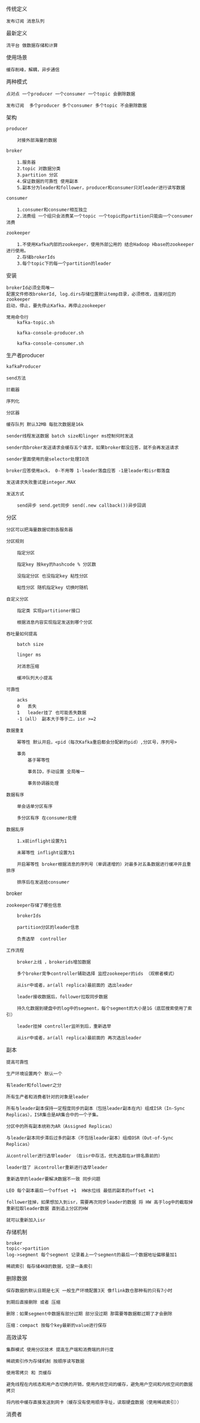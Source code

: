传统定义
    
    发布订阅 消息队列 

最新定义

    流平台 做数据存储和计算

使用场景

    缓存削峰，解耦，异步通信

两种模式

    点对点 一个producer 一个consumer 一个topic 会删除数据

    发布订阅  多个producer 多个consumer 多个topic 不会删除数据

架构

    producer

        对接外部海量的数据

    broker 

        1.服务器
        2.topic 对数据分类
        3.partition 分区
        4.保证数据的可靠性 使用副本
        5.副本分为leader和follower，producer和consumer只对leader进行读写数据

    consumer

        1.consumer和consumer相互独立
        2.消费组 一个组只会消费某一个topic 一个topic的partition只能由一个consumer消费        

    zookeeper 

        1.不使用Kafka内部的zookeeper，使用外部公用的 结合Hadoop Hbase的zookeeper进行使用。
        2.存储brokerIds 
        3.每个topic下的每一个partition的leader


安装

    brokerId必须全局唯一
    配置文件修改brokerId, log.dirs存储位置默认temp目录，必须修改，连接对应的zookeeper
    启动，停止，要先停止Kafka，再停止zookeeper

    常用命令行
        kafka-topic.sh

        kafka-console-producer.sh

        kafka-console-consumer.sh

生产者producer

    kafkaProducer

    send方法

    拦截器

    序列化

    分区器

    缓存队列 默认32MB 每批次数据是16k
        
    sender线程发送数据 batch size和linger ms控制何时发送

    sender向broker发送请求会缓存五个请求，如果broker都没应答，就不会再发送请求

    sender里面使用的是selector处理IO流
    
    broker应答使用ack， 0-不用等 1-leader落盘应答 -1是leader和isr都落盘

    发送请求失败重试是integer.MAX

    发送方式

        send异步 send.get同步 send(.new callback())异步回调


分区

    分区可以把海量数据切割各服务器

    分区规则

        指定分区 

        指定key 按key的hashcode % 分区数

        没指定分区 也没指定key 粘性分区

        粘性分区 随机指定key 切换时随机

    自定义分区
    
        指定类 实现partitioner接口

        根据消息内容实现指定发送到哪个分区

    吞吐量如何提高

        batch size

        linger ms
        
        对消息压缩

        缓冲队列大小提高

    可靠性

        acks 
        0   丢失
        1   leader挂了 也可能丢失数据
        -1（all） 副本大于等于二，isr >=2 

    数据重复

        幂等性 默认开启，<pid（每次Kafka重启都会分配新的pid）,分区号，序列号>
            
        事务
            基于幂等性

            事务ID，手动设置 全局唯一

            事务协调器处理

    数据有序

        单会话单分区有序

        多分区有序 在consumer处理

    数据乱序
    
        1.x前inflight设置为1
        
        未幂等性 inflight设置为1
        
        开启幂等性 broker根据消息的序列号（单调递增的）对最多对五条数据进行缓冲并且重排序

        排序后在发送给consumer

broker

    zookeeper存储了哪些信息

        brokerIds

        partition分区的leader信息

        负责选举  controller

    工作流程

        broker上线 ，brokerids增加数据

        多个broker竞争controller辅助选择 监控zookeeper的ids （观察者模式）

        从isr中或者，ar(all replica)最前面的 选出leader

        leader接收数据后，follower拉取同步数据

        持久化数据到硬盘中的log中的segment，每个segment的大小是1G（底层搜索使用了索引）

        leader挂掉 controller监听到后，重新选举
        
        从isr中或者，ar(all replica)最前面的 再次选出leader

副本 
    
    提高可靠性

    生产环境设置两个 默认一个

    有leader和follower之分

    所有生产者和消费者针对的对象是leader

    所有与leader副本保持一定程度同步的副本（包括leader副本在内）组成ISR（In-Sync Replicas），ISR集合是AR集合中的一个子集。

    分区中的所有副本统称为AR（Assigned Replicas）

    与leader副本同步滞后过多的副本（不包括leader副本）组成OSR（Out-of-Sync Replicas）
        
    从controller进行选举leader （在isr中存活，优先选取在ar排名靠前的）

    leader挂了 从controller重新进行选举leader 

    重新选举的leader要解决数据不一致 同步问题

    LEO 每个副本最后一个offset +1  HW水位线 最低的副本的offset +1

    follower挂掉，如果想加入到isr，需要再次同步leader的数据 将 HW 高于log中的截取掉 重新拉取leader数据 直到追上分区的HW 

    就可以重新加入isr

存储机制

    broker 
    topic->partition
    log->segment 每个segment 记录着上一个segment的最后一个数据地址偏移量加1

    稀疏索引 每存储4KB的数据，记录一条索引

删除数据

    保存数据的默认日期是七天 一般生产环境配置3天 像flink数仓那种有的只有7小时

    到期后直接删除 或者 压缩

    删除：如果segment中数据有部分过期 部分没过期 那需要等数据都过期了才会删除

    压缩：compact 按每个key最新的value进行保存

高效读写

    集群模式 使用分区技术 提高生产端和消费端的并行度

    稀疏索引作为存储机制 按顺序读写数据

    使用零拷贝 和 页缓存

    避免线程在内核态和用户态切换的开销，使用内核空间的缓存，避免用户空间和内核空间的数据拷贝

    将内核中缓存直接发送到网卡（缓存没有使用顺序寻址，读取硬盘数据（使用稀疏索引））

消费者